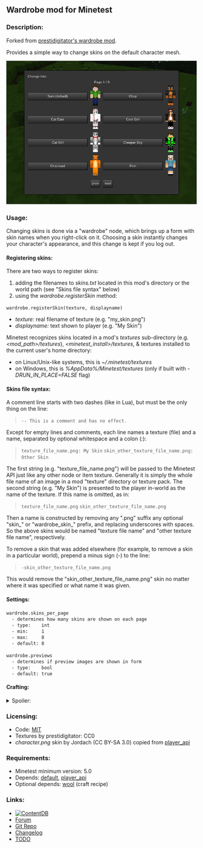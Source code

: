 ## Wardrobe mod for Minetest

### Description:

Forked from [prestidigitator's wardrobe mod](https://forum.minetest.net/viewtopic.php?t=9680).

Provides a simple way to change skins on the default character mesh.

![screenshot](screenshot.png)

### Usage:

Changing skins is done via a "wardrobe" node, which brings up a form with skin names when you right-click on it. Choosing a skin instantly changes your character's appearance, and this change is kept if you log out.

#### Registering skins:

There are two ways to register skins:

1. adding the filenames to *skins.txt* located in this mod's directory or the world path (see "Skins file syntax" below)
2. using the *wardrobe.registerSkin* method:

`wardrobe.registerSkin(texture, displayname)`

- *texture:* real filename of texture (e.g. "my_skin.png")
- *displayname:* text shown to player (e.g. "My Skin")

Minetest recognizes skins located in a mod's *textures* sub-directory (e.g. *&lt;mod_path&gt;/textures*), *&lt;minetest_install&gt;/textures*, & textures installed to the current user's home directory:

- on Linux/Unix-like systems, this is *~/.minetest/textures*
- on Windows, this is *%AppData%/Minetest/textures* (only if built with *-DRUN_IN_PLACE=FALSE* flag)

#### Skins file syntax:

A comment line starts with two dashes (like in Lua), but must be the only thing on the line:

> `-- This is a comment and has no effect.`

Except for empty lines and comments, each line names a texture (file) and a name, separated by optional whitespace and a colon (:):

> `texture_file_name.png: My Skin`
> `skin_other_texture_file_name.png: Other Skin`

The first string (e.g. "texture_file_name.png") will be passed to the Minetest API just like any other node or item texture. Generally it is simply the whole file name of an image in a mod "texture" directory or texture pack. The second string (e.g. "My Skin") is presented to the player in-world as the name of the texture. If this name is omitted, as in:

> `texture_file_name.png`
> `skin_other_texture_file_name.png`

Then a name is constructed by removing any ".png" suffix any optional "skin_" or "wardrobe_skin_" prefix, and replacing underscores with spaces. So the above skins would be named "texture file name" and "other texture file name", respectively.

To remove a skin that was added elsewhere (for example, to remove a skin in a particular world), prepend a minus sign (-) to the line:

> `-skin_other_texture_file_name.png`

This would remove the "skin_other_texture_file_name.png" skin no matter where it was specified or what name it was given.

#### Settings:

```
wardrobe.skins_per_page
  - determines how many skins are shown on each page
  - type:    int
  - min:     1
  - max:     8
  - default: 8

wardrobe.previews
  - determines if preview images are shown in form
  - type:    bool
  - default: true
```

#### Crafting:

<details><summary>Spoiler:</summary>

Key:
```
GW: any wood planks
GS: any stick
GL: any wool
```

Wardrobe node:
```
╔════╦════╦════╗
║ GW ║ GS ║ GW ║
╠════╬════╬════╣
║ GW ║ GL ║ GW ║
╠════╬════╬════╣
║ GW ║ GL ║ GW ║
╚════╩════╩════╝
```

</details>

### Licensing:

- Code: [MIT](LICENSE.txt)
- Textures by prestidigitator: CC0
- *character.png* skin by Jordach (CC BY-SA 3.0) copied from [player_api](https://github.com/minetest/minetest_game/tree/master/mods/player_api)

### Requirements:

- Minetest minimum version: 5.0
- Depends: [default](https://github.com/minetest/minetest_game/tree/master/mods/default), [player_api](https://github.com/minetest/minetest_game/tree/master/mods/player_api)
- Optional depends: [wool](https://github.com/minetest/minetest_game/tree/master/mods/wool) (craft recipe)

### Links:

- [![ContentDB](https://content.minetest.net/packages/AntumDeluge/wardrobe_ad/shields/title/)](https://content.minetest.net/packages/AntumDeluge/wardrobe_ad/)
- [Forum](https://forum.minetest.net/viewtopic.php?t=26986)
- [Git Repo](https://github.com/AntumMT/mod-wardrobe)
- [Changelog](changelog.txt)
- [TODO](TODO.txt)
